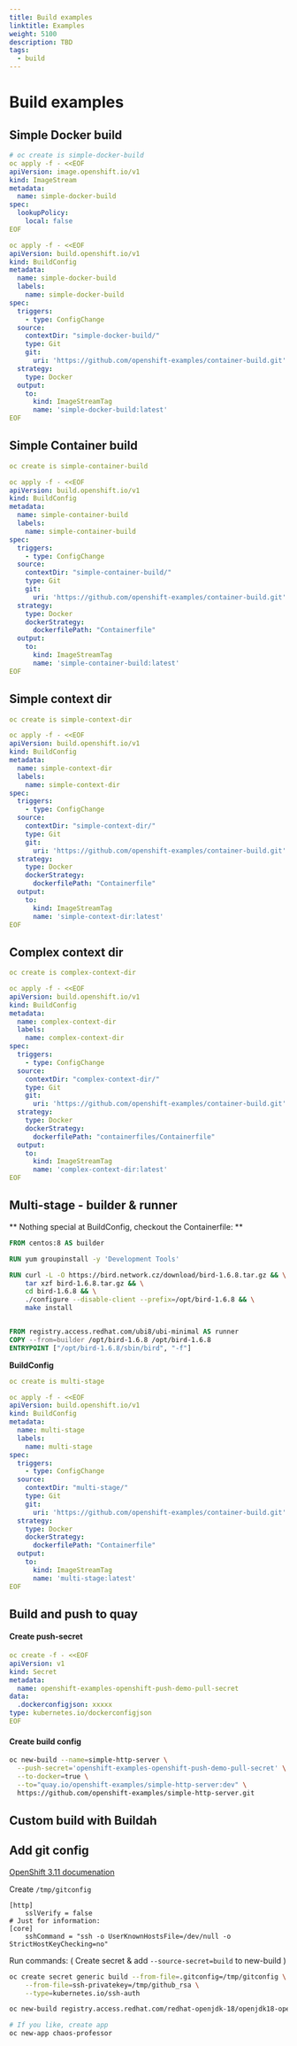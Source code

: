 ```yaml
---
title: Build examples
linktitle: Examples
weight: 5100
description: TBD
tags:
  - build
---
```

# Build examples

## Simple Docker build

```yaml
# oc create is simple-docker-build
oc apply -f - <<EOF
apiVersion: image.openshift.io/v1
kind: ImageStream
metadata:
  name: simple-docker-build
spec:
  lookupPolicy:
    local: false
EOF

oc apply -f - <<EOF
apiVersion: build.openshift.io/v1
kind: BuildConfig
metadata:
  name: simple-docker-build
  labels:
    name: simple-docker-build
spec:
  triggers:
    - type: ConfigChange
  source:
    contextDir: "simple-docker-build/"
    type: Git
    git:
      uri: 'https://github.com/openshift-examples/container-build.git'
  strategy:
    type: Docker
  output:
    to:
      kind: ImageStreamTag
      name: 'simple-docker-build:latest'
EOF
```

## Simple Container build

```yaml hl_lines="20 21"
oc create is simple-container-build

oc apply -f - <<EOF
apiVersion: build.openshift.io/v1
kind: BuildConfig
metadata:
  name: simple-container-build
  labels:
    name: simple-container-build
spec:
  triggers:
    - type: ConfigChange
  source:
    contextDir: "simple-container-build/"
    type: Git
    git:
      uri: 'https://github.com/openshift-examples/container-build.git'
  strategy:
    type: Docker
    dockerStrategy:
      dockerfilePath: "Containerfile"
  output:
    to:
      kind: ImageStreamTag
      name: 'simple-container-build:latest'
EOF
```

## Simple context dir

```yaml hl_lines="14"
oc create is simple-context-dir

oc apply -f - <<EOF
apiVersion: build.openshift.io/v1
kind: BuildConfig
metadata:
  name: simple-context-dir
  labels:
    name: simple-context-dir
spec:
  triggers:
    - type: ConfigChange
  source:
    contextDir: "simple-context-dir/"
    type: Git
    git:
      uri: 'https://github.com/openshift-examples/container-build.git'
  strategy:
    type: Docker
    dockerStrategy:
      dockerfilePath: "Containerfile"
  output:
    to:
      kind: ImageStreamTag
      name: 'simple-context-dir:latest'
EOF
```


## Complex context dir

```yaml hl_lines="14 20 21"
oc create is complex-context-dir

oc apply -f - <<EOF
apiVersion: build.openshift.io/v1
kind: BuildConfig
metadata:
  name: complex-context-dir
  labels:
    name: complex-context-dir
spec:
  triggers:
    - type: ConfigChange
  source:
    contextDir: "complex-context-dir/"
    type: Git
    git:
      uri: 'https://github.com/openshift-examples/container-build.git'
  strategy:
    type: Docker
    dockerStrategy:
      dockerfilePath: "containerfiles/Containerfile"
  output:
    to:
      kind: ImageStreamTag
      name: 'complex-context-dir:latest'
EOF
```

## Multi-stage - builder & runner

** Nothing special at BuildConfig, checkout the Containerfile: **

```Dockerfile hl_lines="1 12"
FROM centos:8 AS builder

RUN yum groupinstall -y 'Development Tools'

RUN curl -L -O https://bird.network.cz/download/bird-1.6.8.tar.gz && \
    tar xzf bird-1.6.8.tar.gz && \
    cd bird-1.6.8 && \
    ./configure --disable-client --prefix=/opt/bird-1.6.8 && \
    make install


FROM registry.access.redhat.com/ubi8/ubi-minimal AS runner
COPY --from=builder /opt/bird-1.6.8 /opt/bird-1.6.8
ENTRYPOINT ["/opt/bird-1.6.8/sbin/bird", "-f"]
```

**BuildConfig**
```yaml
oc create is multi-stage

oc apply -f - <<EOF
apiVersion: build.openshift.io/v1
kind: BuildConfig
metadata:
  name: multi-stage
  labels:
    name: multi-stage
spec:
  triggers:
    - type: ConfigChange
  source:
    contextDir: "multi-stage/"
    type: Git
    git:
      uri: 'https://github.com/openshift-examples/container-build.git'
  strategy:
    type: Docker
    dockerStrategy:
      dockerfilePath: "Containerfile"
  output:
    to:
      kind: ImageStreamTag
      name: 'multi-stage:latest'
EOF
```

## Build and push to quay

#### Create push-secret

```yaml
oc create -f - <<EOF
apiVersion: v1
kind: Secret
metadata:
  name: openshift-examples-openshift-push-demo-pull-secret
data:
  .dockerconfigjson: xxxxx
type: kubernetes.io/dockerconfigjson
EOF
```

#### Create build config

```bash
oc new-build --name=simple-http-server \
  --push-secret='openshift-examples-openshift-push-demo-pull-secret' \
  --to-docker=true \
  --to="quay.io/openshift-examples/simple-http-server:dev" \
  https://github.com/openshift-examples/simple-http-server.git
```

## Custom build with Buildah


## Add git config

[OpenShift 3.11 documenation](https://docs.openshift.com/container-platform/3.11/dev_guide/builds/build_inputs.html#source-secrets-gitconfig-file-secured)

Create `/tmp/gitconfig`

```text
[http]
    sslVerify = false
# Just for information:
[core]
    sshCommand = "ssh -o UserKnownHostsFile=/dev/null -o StrictHostKeyChecking=no"
```

Run commands: \( Create secret & add `--source-secret=build` to new-build \)

```bash
oc create secret generic build --from-file=.gitconfig=/tmp/gitconfig \
    --from-file=ssh-privatekey=/tmp/github_rsa \
    --type=kubernetes.io/ssh-auth

oc new-build registry.access.redhat.com/redhat-openjdk-18/openjdk18-openshift~git@github.com:rbo/chaos-professor.git --source-secret=build --env BUILD_LOGLEVEL=5

# If you like, create app
oc new-app chaos-professor
```
